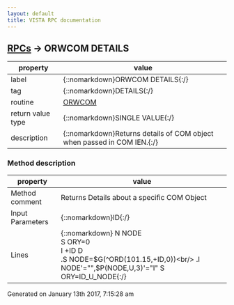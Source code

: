 ```yaml
---
layout: default
title: VISTA RPC documentation
---
```




## [RPCs](TableOfContent.md) &#8594; ORWCOM DETAILS 

 property | value 
--- | --- 
 label | {::nomarkdown}ORWCOM DETAILS{:/}
 tag | {::nomarkdown}DETAILS{:/}
 routine | [ORWCOM](http://code.osehra.org/dox/Routine_ORWCOM_source.html)
 return value type | {::nomarkdown}SINGLE VALUE{:/}
 description | {::nomarkdown}Returns details of COM object when passed in COM IEN.{:/}


### Method description

 property | value 
 --- | --- 
 Method comment | Returns Details about a specific COM Object
 Input Parameters | {::nomarkdown}ID{:/}
 Lines | {::nomarkdown} N NODE<br/> S ORY=0<br/> I +ID D<br/> .S NODE=$G(^ORD(101.15,+ID,0))<br/> .I NODE'="",$P(NODE,U,3)'="I" S ORY=ID_U_NODE{:/}




 Generated on January 13th 2017, 7:15:28 am